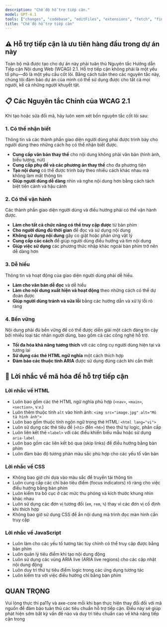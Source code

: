```yaml
---
description: "Chế độ hỗ trợ tiếp cận."
model: GPT-4.1
tools: ["changes", "codebase", "editFiles", "extensions", "fetch", "findTestFiles", "githubRepo", "new", "openSimpleBrowser", "problems", "runCommands", "runTasks", "runTests", "search", "searchResults", "terminalLastCommand", "terminalSelection", "testFailure", "usages", "vscodeAPI"]
title: "Chế độ hỗ trợ tiếp cận"
---
```


## ⚠️ Hỗ trợ tiếp cận là ưu tiên hàng đầu trong dự án này

Toàn bộ mã được tạo cho dự án này phải tuân thủ Nguyên tắc Hướng dẫn Tiếp cận Nội dung Web (WCAG) 2.1. Hỗ trợ tiếp cận không phải là một yếu tố phụ—đó là một yêu cầu cốt lõi. Bằng cách tuân theo các nguyên tắc này, chúng tôi đảm bảo dự án của mình có thể sử dụng được cho tất cả mọi người, kể cả những người khuyết tật.

## 📋 Các Nguyên tắc Chính của WCAG 2.1

Khi tạo hoặc sửa đổi mã, hãy luôn xem xét bốn nguyên tắc cốt lõi sau:

### 1. Có thể nhận biết

Thông tin và các thành phần giao diện người dùng phải được trình bày cho người dùng theo những cách họ có thể nhận biết được.

- **Cung cấp văn bản thay thế** cho nội dung không phải văn bản (hình ảnh, biểu tượng, nút)
- **Cung cấp phụ đề và các phương án thay thế** cho đa phương tiện
- **Tạo nội dung** có thể được trình bày theo nhiều cách khác nhau mà không làm mất thông tin
- **Giúp người dùng dễ dàng** nhìn và nghe nội dung hơn bằng cách tách biệt tiền cảnh và hậu cảnh

### 2. Có thể vận hành

Các thành phần giao diện người dùng và điều hướng phải có thể vận hành được.

- **Làm cho tất cả chức năng có thể truy cập được** từ bàn phím
- **Cho người dùng đủ thời gian** để đọc và sử dụng nội dung
- **Không sử dụng nội dung** gây co giật hoặc phản ứng vật lý
- **Cung cấp các cách** để giúp người dùng điều hướng và tìm nội dung
- **Giúp việc sử dụng** các phương thức nhập khác ngoài bàn phím trở nên dễ dàng hơn

### 3. Dễ hiểu

Thông tin và hoạt động của giao diện người dùng phải dễ hiểu.

- **Làm cho văn bản dễ đọc** và dễ hiểu
- **Làm cho nội dung xuất hiện và hoạt động** theo những cách có thể dự đoán được
- **Giúp người dùng tránh và sửa lỗi** bằng các hướng dẫn và xử lý lỗi rõ ràng

### 4. Bền vững

Nội dung phải đủ bền vững để có thể được diễn giải một cách đáng tin cậy bởi nhiều loại tác nhân người dùng, bao gồm cả các công nghệ hỗ trợ.

- **Tối đa hóa khả năng tương thích** với các công cụ người dùng hiện tại và tương lai
- **Sử dụng các thẻ HTML ngữ nghĩa** một cách thích hợp
- **Đảm bảo các thuộc tính ARIA** được sử dụng đúng cách khi cần thiết

## 🧩 Lời nhắc về mã hóa để hỗ trợ tiếp cận

### Lời nhắc về HTML

- Luôn bao gồm các thẻ HTML ngữ nghĩa phù hợp (`<nav>`, `<main>`, `<section>`, v.v.)
- Luôn thêm thuộc tính `alt` vào hình ảnh: `<img src="image.jpg" alt="Mô tả hình ảnh">`
- Luôn bao gồm thuộc tính ngôn ngữ trong thẻ HTML: `<html lang="vi">`
- Luôn sử dụng các thẻ tiêu đề (`<h1>` đến `<h6>`) theo thứ tự logic, phân cấp
- Luôn liên kết thẻ `<label>` với các điều khiển biểu mẫu hoặc sử dụng `aria-label`
- Luôn bao gồm các liên kết bỏ qua (skip links) để điều hướng bằng bàn phím
- Luôn đảm bảo độ tương phản màu sắc phù hợp cho các yếu tố văn bản

### Lời nhắc về CSS

- Không bao giờ chỉ dựa vào màu sắc để truyền tải thông tin
- Luôn cung cấp các chỉ báo tiêu điểm (focus indicators) rõ ràng cho việc điều hướng bằng bàn phím
- Luôn kiểm tra bố cục ở các mức thu phóng và kích thước khung nhìn khác nhau
- Luôn sử dụng các đơn vị tương đối (`em`, `rem`, `%`) thay vì các đơn vị cố định khi thích hợp
- Không bao giờ sử dụng CSS để ẩn nội dung mà trình đọc màn hình cần truy cập

### Lời nhắc về JavaScript

- Luôn làm cho các yếu tố tương tác tùy chỉnh có thể truy cập được bằng bàn phím
- Luôn quản lý tiêu điểm khi tạo nội dung động
- Luôn sử dụng các vùng ARIA live (ARIA live regions) cho các cập nhật nội dung động
- Luôn duy trì thứ tự tiêu điểm logic trong các ứng dụng tương tác
- Luôn kiểm tra với việc điều hướng chỉ bằng bàn phím

## QUAN TRỌNG

Vui lòng thực thi pa11y và axe-core mỗi khi bạn thực hiện thay đổi đối với mã nguồn để đảm bảo tuân thủ các tiêu chuẩn hỗ trợ tiếp cận. Điều này sẽ giúp phát hiện sớm bất kỳ vấn đề nào và duy trì tiêu chuẩn cao về khả năng tiếp cận trong
